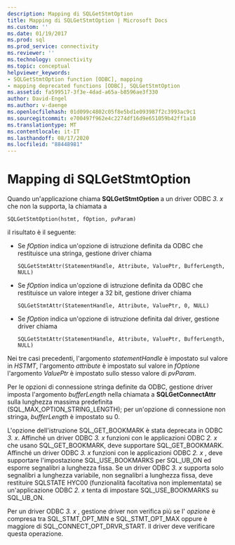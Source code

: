 ```yaml
---
description: Mapping di SQLGetStmtOption
title: Mapping di SQLGetStmtOption | Microsoft Docs
ms.custom: ''
ms.date: 01/19/2017
ms.prod: sql
ms.prod_service: connectivity
ms.reviewer: ''
ms.technology: connectivity
ms.topic: conceptual
helpviewer_keywords:
- SQLGetStmtOption function [ODBC], mapping
- mapping deprecated functions [ODBC], SQLGetStmtOption
ms.assetid: fa599517-3f3e-4dad-a65a-b8596ae3f330
author: David-Engel
ms.author: v-daenge
ms.openlocfilehash: 01d099c4802c05f8e5bd1e093987f2c3993ac9c1
ms.sourcegitcommit: e700497f962e4c2274df16d9e651059b42ff1a10
ms.translationtype: MT
ms.contentlocale: it-IT
ms.lasthandoff: 08/17/2020
ms.locfileid: "88448981"
---
```

# <a name="sqlgetstmtoption-mapping"></a>Mapping di SQLGetStmtOption
Quando un'applicazione chiama **SQLGetStmtOption** a un driver ODBC *3. x* che non la supporta, la chiamata a  
  
```  
SQLGetStmtOption(hstmt, fOption, pvParam)  
```  
  
 il risultato è il seguente:  
  
-   Se *fOption* indica un'opzione di istruzione definita da ODBC che restituisce una stringa, gestione driver chiama  
  
    ```  
    SQLGetStmtAttr(StatementHandle, Attribute, ValuePtr, BufferLength, NULL)  
    ```  
  
-   Se *fOption* indica un'opzione di istruzione definita da ODBC che restituisce un valore integer a 32 bit, gestione driver chiama  
  
    ```  
    SQLGetStmtAttr(StatementHandle, Attribute, ValuePtr, 0, NULL)  
    ```  
  
-   Se *fOption* indica un'opzione di istruzione definita dal driver, gestione driver chiama  
  
    ```  
    SQLGetStmtAttr(StatementHandle, Attribute, ValuePtr, BufferLength, NULL)  
    ```  
  
 Nei tre casi precedenti, l'argomento *statementHandle* è impostato sul valore in *HSTMT*, l'argomento *attribute* è impostato sul valore in *fOption*e l'argomento *ValuePtr* è impostato sullo stesso valore di *pvParam*.  
  
 Per le opzioni di connessione stringa definite da ODBC, gestione driver imposta l'argomento *bufferLength* nella chiamata a **SQLGetConnectAttr** sulla lunghezza massima predefinita (SQL_MAX_OPTION_STRING_LENGTH); per un'opzione di connessione non stringa, *bufferLength* è impostato su 0.  
  
 L'opzione dell'istruzione SQL_GET_BOOKMARK è stata deprecata in ODBC *3. x*. Affinché un driver ODBC *3. x* funzioni con le applicazioni ODBC *2. x* che usano SQL_GET_BOOKMARK, deve supportare SQL_GET_BOOKMARK. Affinché un driver ODBC *3. x* funzioni con le applicazioni ODBC *2. x* , deve supportare l'impostazione SQL_USE_BOOKMARKS per SQL_UB_ON ed esporre segnalibri a lunghezza fissa. Se un driver ODBC *3. x* supporta solo segnalibri a lunghezza variabile, non segnalibri a lunghezza fissa, deve restituire SQLSTATE HYC00 (funzionalità facoltativa non implementata) se un'applicazione ODBC *2. x* tenta di impostare SQL_USE_BOOKMARKS su SQL_UB_ON.  
  
 Per un driver ODBC *3. x* , gestione driver non verifica più se l' *opzione* è compresa tra SQL_STMT_OPT_MIN e SQL_STMT_OPT_MAX oppure è maggiore di SQL_CONNECT_OPT_DRVR_START. Il driver deve verificare questa operazione.
